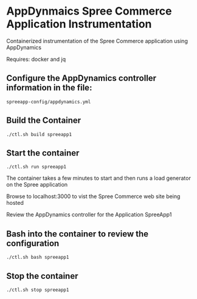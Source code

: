# AppDynmaics Spree Commerce Application Instrumentation

Containerized instrumentation of the Spree Commerce application using AppDynamics 

Requires: docker and jq

## Configure the AppDynamics controller information in the file:

```
spreeapp-config/appdynamics.yml
```

## Build the Container

```
./ctl.sh build spreeapp1
```

## Start the container

```
./ctl.sh run spreeapp1
```

The container takes a few minutes to start and then runs a load generator on the Spree application

Browse to localhost:3000 to vist the Spree Commerce web site being hosted

Review the AppDynamics controller for the Application SpreeApp1

## Bash into the container to review the configuration

```
./ctl.sh bash spreeapp1
```

## Stop the container

```
./ctl.sh stop spreeapp1
```
